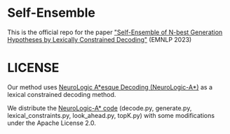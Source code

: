 # Self-Ensemble
This is the official repo for the paper ["Self-Ensemble of N-best Generation Hypotheses by Lexically Constrained Decoding"](https://aclanthology.org/2023.emnlp-main.905/) (EMNLP 2023)

# LICENSE
Our method uses [NeuroLogic A\*esque Decoding (NeuroLogic-A\*)](https://aclanthology.org/2022.naacl-main.57/) as a lexical constrained decoding method.

We distribute the [NeuroLogic-A* code](https://github.com/GXimingLu/a_star_neurologic/tree/main) (decode.py, generate.py, lexical_constraints.py, look_ahead.py, topK.py) with some modifications under the Apache License 2.0.
